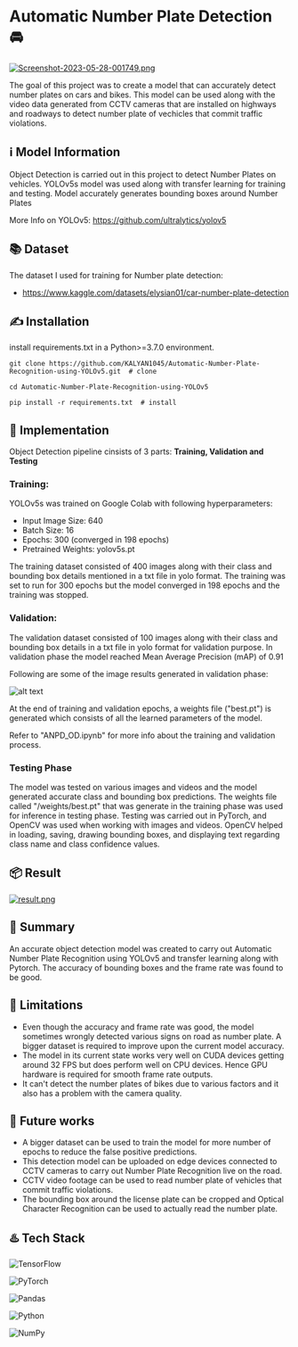 
# Automatic Number Plate Detection 🚘

[![Screenshot-2023-05-28-001749.png](https://i.postimg.cc/rFTXByg8/Screenshot-2023-05-28-001749.png)](https://postimg.cc/Jtp2JL9g)

The goal of this project was to create a model that can accurately detect number plates on cars and bikes. This model can be used along with the video data generated from CCTV cameras that are installed on highways and roadways to detect number plate of vechicles that commit traffic violations.


## ℹ️ Model Information

Object Detection is carried out in this project to detect Number Plates on vehicles. YOLOv5s model was used along with transfer learning for training and testing. Model accurately generates bounding boxes around Number Plates

More Info on YOLOv5: https://github.com/ultralytics/yolov5

## 📚 Dataset

The dataset I used for training for Number plate detection:  

* https://www.kaggle.com/datasets/elysian01/car-number-plate-detection

## ✍️ Installation

install requirements.txt in a Python>=3.7.0 environment.

    git clone https://github.com/KALYAN1045/Automatic-Number-Plate-Recognition-using-YOLOv5.git  # clone
    
    cd Automatic-Number-Plate-Recognition-using-YOLOv5
    
    pip install -r requirements.txt  # install
## 🔐 Implementation

Object Detection pipeline cinsists of 3 parts:
**Training, Validation and Testing**

### Training:

YOLOv5s was trained on Google Colab with following hyperparameters:

* Input Image Size: 640
* Batch Size: 16
* Epochs: 300 (converged in 198 epochs)
* Pretrained Weights: yolov5s.pt

The training dataset consisted of 400 images along with their class and bounding box details mentioned in a txt file in yolo format. The training was set to run for 300 epochs but the model converged in 198 epochs and the training was stopped.

### Validation:

The validation dataset consisted of 100 images along with their class and bounding box details in a txt file in yolo format for validation purpose. In validation phase the model reached Mean Average Precision (mAP) of 0.91

Following are some of the image results generated in validation phase:

![alt text](https://github.com/wasdac9/automatic-number-plate-recognition/blob/main/val_pred.jpg?raw=true)

At the end of training and validation epochs, a weights file ("best.pt") is generated which consists of all the learned parameters of the model. 

Refer to "ANPD_OD.ipynb" for more info about the training and validation process.

### Testing Phase
The model was tested on various images and videos and the model generated accurate class and bounding box predictions. The weights file called "/weights/best.pt" that was generate in the training phase was used for inference in testing phase. Testing was carried out in PyTorch, and OpenCV was used when working with images and videos. OpenCV helped in loading, saving, drawing bounding boxes, and displaying text regarding class name and class confidence values.
## 📦 Result

[![result.png](https://i.postimg.cc/G2tR6KCw/result.png)](https://postimg.cc/3yszvgNn)
## 📖 Summary
An accurate object detection model was created to carry out Automatic Number Plate Recognition using YOLOv5 and transfer learning along with Pytorch. The accuracy of bounding boxes and the frame rate was found to be good. 


## 🛑 Limitations
*  Even though the accuracy and frame rate was good, the model sometimes wrongly detected various signs on road as number plate. A bigger dataset is required to improve upon the current model accuracy.
* The model in its current state works very well on CUDA devices getting around 32 FPS but does perform well on CPU devices. Hence GPU hardware is required for smooth frame rate outputs.
* It can't detect the number plates of bikes due to various factors and it also has a problem with the camera quality.

## 🚀 Future works
* A bigger dataset can be used to train the model for more number of epochs to reduce the false positive predictions.
* This detection model can be uploaded on edge devices connected to CCTV cameras to carry out Number Plate Recognition live on the road.
* CCTV video footage can be used to read number plate of vehicles that commit traffic violations.
* The bounding box around the license plate can be cropped and Optical Character Recognition can be used to actually read the number plate.
## ♨️ Tech Stack

![TensorFlow](https://img.shields.io/badge/TensorFlow-%23FF6F00.svg?style=for-the-badge&logo=TensorFlow&logoColor=white)

![PyTorch](https://img.shields.io/badge/PyTorch-%23EE4C2C.svg?style=for-the-badge&logo=PyTorch&logoColor=white)

![Pandas](https://img.shields.io/badge/pandas-%23150458.svg?style=for-the-badge&logo=pandas&logoColor=white)

![Python](https://img.shields.io/badge/python-3670A0?style=for-the-badge&logo=python&logoColor=ffdd54)

![NumPy](https://img.shields.io/badge/numpy-%23013243.svg?style=for-the-badge&logo=numpy&logoColor=white)







